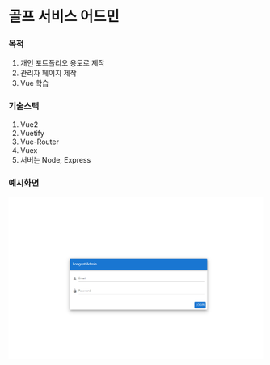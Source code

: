 # 골프 서비스 어드민

### 목적

1. 개인 포트폴리오 용도로 제작
2. 관리자 페이지 제작
3. Vue 학습

### 기술스택

1. Vue2
2. Vuetify
3. Vue-Router
4. Vuex
5. 서버는 Node, Express

### 예시화면

![로그인](./capture/login.PNG)

